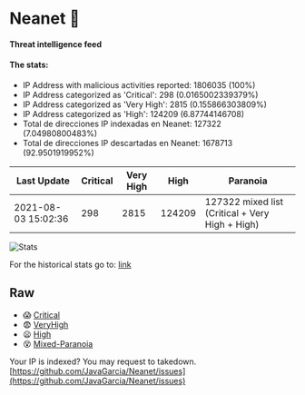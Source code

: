 # Neanet :hocho:
#### Threat intelligence feed
#### The stats:

- IP Address with malicious activities reported: 1806035 (100%)
- IP Address categorized as 'Critical':  298 (0.0165002339379%)
- IP Address categorized as 'Very High':  2815 (0.155866303809%)
- IP Address categorized as 'High':  124209 (6.87744146708)
- Total de direcciones IP indexadas en Neanet:  127322 (7.04980800483%)
- Total de direcciones IP descartadas en Neanet:  1678713 (92.9501919952%)

| Last Update | Critical | Very High | High | Paranoia |
| --- | --- | --- | --- | --- |
| 2021-08-03 15:02:36 | 298 | 2815 | 124209 | 127322 mixed list (Critical + Very High + High)|

![Stats](https://docs.google.com/spreadsheets/d/e/2PACX-1vSnaNMIXVabIpDJjufMlzH7poXnshF3mgd8Is1g9ytUEzVsP5my4Trn8f-xkoLLQ38xpL3HtmUexLo6/pubchart?oid=501124687&format=image)

For the historical stats go to: [link](/stats.csv)
## Raw
- :scream: [Critical](https://raw.githubusercontent.com/JavaGarcia/Neanet/master/blacklists/neanet_critical.txt)
- :fearful: [VeryHigh](https://raw.githubusercontent.com/JavaGarcia/Neanet/master/blacklists/neanet_veryHigh.txtt)
- :frowning: [High](https://raw.githubusercontent.com/JavaGarcia/Neanet/master/blacklists/neanet_high.txt)
- :dizzy_face: [Mixed-Paranoia](https://raw.githubusercontent.com/JavaGarcia/Neanet/master/blacklists/neanet_all.txt)


Your IP is indexed? You may request to takedown. [https://github.com/JavaGarcia/Neanet/issues](https://github.com/JavaGarcia/Neanet/issues)







































































































































































































































































































































































































































































































































































































































































































































































































































































































































































































































































































































































































































































































































































































































































































































































































































































































































































































































































































































































































































































































































































































































































































































































































































































































































































































































































































































































































































































































































































































































































































































































































































































































































































































































































































































































































































































































































































































































































































































































































































































































































































































































































































































































































































































































































































































































































































































































































































































































































































































































































































































































































































































































































































































































































































































































































































































































































































































































































































































































































































































































































































































































































































































































































































































































































































































































































































































































































































































































































































































































































































































































































































































































































































































































































































































































































































































































































































































































































































































































































































































































































































